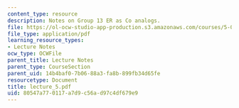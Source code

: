 ```yaml
---
content_type: resource
description: Notes on Group 13 ER as Co analogs.
file: https://ol-ocw-studio-app-production.s3.amazonaws.com/courses/5-05-principles-of-inorganic-chemistry-iii-spring-2005/80547a770117a7d9c56ad97c4df679e9_lecture_5.pdf
file_type: application/pdf
learning_resource_types:
- Lecture Notes
ocw_type: OCWFile
parent_title: Lecture Notes
parent_type: CourseSection
parent_uid: 14b4baf0-7b06-88a3-fa8b-899fb34d65fe
resourcetype: Document
title: lecture_5.pdf
uid: 80547a77-0117-a7d9-c56a-d97c4df679e9
---
```

